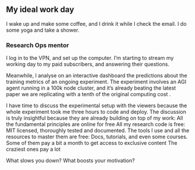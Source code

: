 ## My ideal work day

I wake up and make some coffee, and I drink it while I check the email. I do some yoga and take a shower.
### Research Ops mentor

I log in to the VPN, and set up the computer. I’m starting to stream my working day to my paid subscribers, and answering their questions. 

Meanwhile, I analyse on an interactive dashboard the predictions about the training metrics of an ongoing experiment. The experiment involves an AGI agent running in a 100k node cluster, and it’s already beating the latest paper we are replicating with a tenth of the original computing cost . 

I have time to discuss the experimental setup with the viewers because the whole experiment took me three hours to code and deploy. The discussion is truly insightful because they are already building on top of my work:
All the fundamental principles are online for free
All my research code is free: MIT licensed, thoroughly tested and documented.
The tools I use and all the resources to master them are free: Docs, tutorials, and even some courses.
Some of them pay a bit a month to get access to exclusive content
The craziest ones pay a lot 

What slows you down? 
What boosts your motivation?
